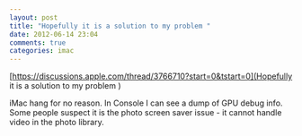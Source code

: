 ```yaml
---
layout: post
title: "Hopefully it is a solution to my problem "
date: 2012-06-14 23:04
comments: true
categories: imac
---
```

[https://discussions.apple.com/thread/3766710?start=0&tstart=0](Hopefully it is a solution to my problem )


iMac hang for no reason. In Console I can see a dump of GPU debug info. Some people suspect it is the photo screen saver issue - it cannot handle video in the photo library.

